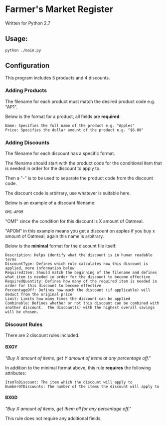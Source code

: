 # Farmer's Market Register

Written for Python 2.7

## Usage:

```
python ./main.py
```

## Configuration

This program includes 5 products and 4 discounts.

### Adding Products

The filename for each product must match the desired product code e.g. "AP1".

Below is the format for a product, all fields are **required**:

```
Name: Specifies the full name of the product e.g. "Apples"
Price: Specifies the dollar amount of the product e.g. "$6.00"
```

### Adding Discounts
The filename for each discount has a specific format.

The filename should start with the product code for the conditional item that is needed in order for the discount to apply to.

Then a "-" is to be used to separate the product code from the discount code.

The discount code is arbitrary, use whatever is suitable here.

Below is an example of a discount filename:

```
OM1-APOM
```

"OM1" since the condition for this discount is X amount of Oatmeal.

"APOM" in this example means you get a discount on apples if you buy x amount of Oatmeal, again this name is arbitrary.

Below is the **minimal** format for the discount file itself:

```
Description: Helps identify what the discount is in human readable terms
DiscountType: Defines which rule calculates how this discount is applied, more information below
RequiredItem: Should match the beginning of the filename and defines what item is needed in order for the discount to become effective
RequiredQuantity: Defines how many of the required item is needed in order for this discount to become effective
PercentageOff: Defines how much the discount (if applicable) will deduct from the original price
Limit: Limits how many times the discount can be applied
Combinable: Defines whether or not this discount can be combined with another discount.  The discount(s) with the highest overall savings will be chosen.
```

### Discount Rules

There are 2 discount rules included.

#### BXGY

*"Buy X amount of items, get Y amount of items at any percentage off."*

In addition to the minimal format above, this rule **requires** the following attributes:

```
ItemToDiscount: The item which the discount will apply to
NumberOfDiscounts: The number of the items the discount will apply to
```

#### BXGD

*"Buy X amount of items, get them all for any percentage off."*

This rule does not require any additional fields.

